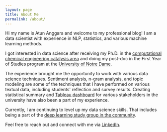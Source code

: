 ```yaml
---
layout: page
title: About Me
permalink: /about/
---
```


Hi my name is Atun Anggara and welcome to my professional blog! I am a data scientist with experience in NLP, statistics, and various machine learning methods. 

I got interested in data science after receiving my Ph.D. in the [computational chemical engineering catalysis area](https://scholar.google.com/citations?user=PyTERHUAAAAJ&hl=en) and doing my post-doc in the First Year of Studies program at the [University of Notre Dame](www.nd.edu). 

The experience brought me the opportunity to work with various data science techniques. Sentiment analysis, n-gram analysis, and topic modeling are some of the techniques that I have performed on various textual data, including students' reflection and survey results. Creating statistical summary and [Tableau dashboard](https://www.tableau.com/) for various stakeholders in the university have also been a part of my experience. 

Currently, I am continuing to level up my data science skills. That includes being a part of the [deep learning study group in the community](https://www.meetup.com/Twin-Cities-Deep-Learning-Study-Group/events/). 

Feel free to reach out and connect with me via [LinkedIn](https://www.linkedin.com/in/atunanggara/).

<!--This website is powered by **[fastpages](https://github.com/fastai/fastpages)** [^1].


[^1]:a blogging platform that natively supports Jupyter notebooks in addition to other formats.-->
